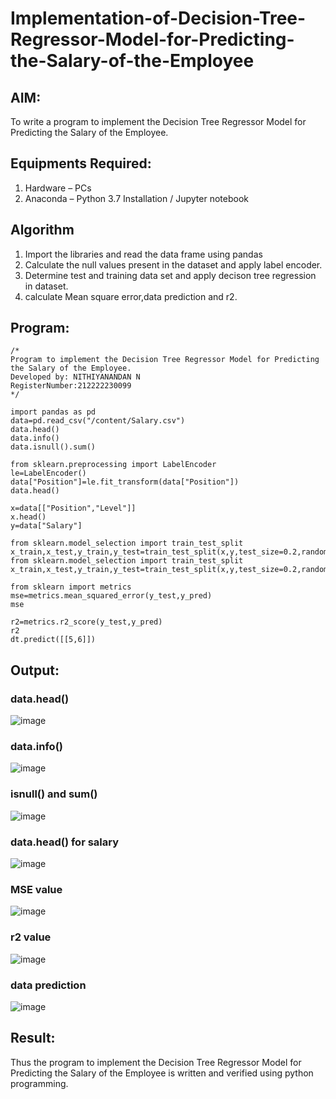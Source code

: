 # Implementation-of-Decision-Tree-Regressor-Model-for-Predicting-the-Salary-of-the-Employee

## AIM:
To write a program to implement the Decision Tree Regressor Model for Predicting the Salary of the Employee.

## Equipments Required:
1. Hardware – PCs
2. Anaconda – Python 3.7 Installation / Jupyter notebook

## Algorithm
1. Import the libraries and read the data frame using pandas
2. Calculate the null values present in the dataset and apply label encoder.
3. Determine test and training data set and apply decison tree regression in dataset.
4. calculate Mean square error,data prediction and r2.


## Program:
```
/*
Program to implement the Decision Tree Regressor Model for Predicting the Salary of the Employee.
Developed by: NITHIYANANDAN N
RegisterNumber:212222230099  
*/
```
```
import pandas as pd
data=pd.read_csv("/content/Salary.csv")
data.head()
data.info()
data.isnull().sum()
```
```
from sklearn.preprocessing import LabelEncoder
le=LabelEncoder()
data["Position"]=le.fit_transform(data["Position"])
data.head()

x=data[["Position","Level"]]
x.head()
y=data["Salary"]

from sklearn.model_selection import train_test_split
x_train,x_test,y_train,y_test=train_test_split(x,y,test_size=0.2,random_state=2)
from sklearn.model_selection import train_test_split
x_train,x_test,y_train,y_test=train_test_split(x,y,test_size=0.2,random_state=2)

from sklearn import metrics
mse=metrics.mean_squared_error(y_test,y_pred) 
mse

r2=metrics.r2_score(y_test,y_pred)
r2
dt.predict([[5,6]])
```

## Output:
### data.head()
![image](https://github.com/NITHIYANANDAN278/Implementation-of-Decision-Tree-Regressor-Model-for-Predicting-the-Salary-of-the-Employee/assets/121784636/da8a4ebc-c3f6-4d28-a599-e142226aeab5)
### data.info()
![image](https://github.com/NITHIYANANDAN278/Implementation-of-Decision-Tree-Regressor-Model-for-Predicting-the-Salary-of-the-Employee/assets/121784636/3308c4d2-36b8-4132-9d53-13c0704c57d5)
### isnull() and sum()
![image](https://github.com/NITHIYANANDAN278/Implementation-of-Decision-Tree-Regressor-Model-for-Predicting-the-Salary-of-the-Employee/assets/121784636/11fe98d8-ab83-48f4-a35f-4a70a6d2569b)
### data.head() for salary
![image](https://github.com/NITHIYANANDAN278/Implementation-of-Decision-Tree-Regressor-Model-for-Predicting-the-Salary-of-the-Employee/assets/121784636/d4729600-3a8a-4b0a-9fc6-36bd369c050e)
### MSE value
![image](https://github.com/NITHIYANANDAN278/Implementation-of-Decision-Tree-Regressor-Model-for-Predicting-the-Salary-of-the-Employee/assets/121784636/3e660d38-762f-4c64-82c8-28c4bf5efeaa)
### r2 value
![image](https://github.com/NITHIYANANDAN278/Implementation-of-Decision-Tree-Regressor-Model-for-Predicting-the-Salary-of-the-Employee/assets/121784636/c6f120b2-a6cd-4210-a83b-7b7e23b13330)
### data prediction
![image](https://github.com/NITHIYANANDAN278/Implementation-of-Decision-Tree-Regressor-Model-for-Predicting-the-Salary-of-the-Employee/assets/121784636/97046e82-35e7-4004-9e07-b5a263c88e5d)




## Result:
Thus the program to implement the Decision Tree Regressor Model for Predicting the Salary of the Employee is written and verified using python programming.
